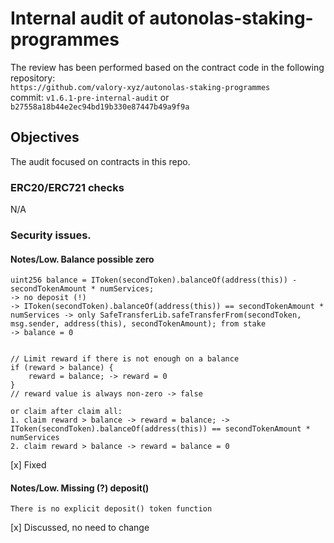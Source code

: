# Internal audit of autonolas-staking-programmes
The review has been performed based on the contract code in the following repository:<br>
`https://github.com/valory-xyz/autonolas-staking-programmes` <br>
commit: `v1.6.1-pre-internal-audit` or `b27558a18b44e2ec94bd19b330e87447b49a9f9a` <br> 

## Objectives
The audit focused on contracts in this repo. <br>

### ERC20/ERC721 checks
N/A

### Security issues. 

#### Notes/Low. Balance possible zero
```
uint256 balance = IToken(secondToken).balanceOf(address(this)) - secondTokenAmount * numServices; 
-> no deposit (!)
-> IToken(secondToken).balanceOf(address(this)) == secondTokenAmount * numServices -> only SafeTransferLib.safeTransferFrom(secondToken, msg.sender, address(this), secondTokenAmount); from stake
-> balance = 0


// Limit reward if there is not enough on a balance
if (reward > balance) {
    reward = balance; -> reward = 0
}
// reward value is always non-zero -> false

or claim after claim all:
1. claim reward > balance -> reward = balance; -> IToken(secondToken).balanceOf(address(this)) == secondTokenAmount * numServices
2. claim reward > balance -> reward = balance = 0
```
[x] Fixed

#### Notes/Low. Missing (?) deposit()
```
There is no explicit deposit() token function
```
[x] Discussed, no need to change



